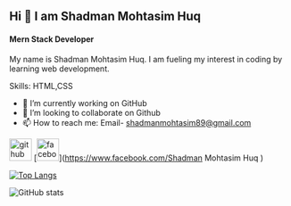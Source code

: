 ## Hi 👋 I am Shadman Mohtasim Huq

#### Mern Stack Developer
My name is Shadman Mohtasim Huq. I am fueling my interest in coding by learning web development.

Skills: HTML,CSS

- 🔭 I’m currently working on GitHub 
- 👯 I’m looking to collaborate on Github 
- 📫 How to reach me: Email- shadmanmohtasim89@gmail.com 


[<img src='https://cdn.jsdelivr.net/npm/simple-icons@3.0.1/icons/github.svg' alt='github' height='40'>](https://github.com/Shadman-spec)  [<img src='https://cdn.jsdelivr.net/npm/simple-icons@3.0.1/icons/facebook.svg' alt='facebook' height='40'>](https://www.facebook.com/Shadman Mohtasim Huq )  

[![Top Langs](https://github-readme-stats.vercel.app/api/top-langs/?username=Shadman-spec)](https://github.com/anuraghazra/github-readme-stats)

![GitHub stats](https://github-readme-stats.vercel.app/api?username=Shadman-spec&show_icons=true)  

